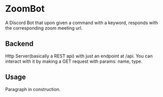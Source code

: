 # ZoomBot
A Discord Bot that upon given a command with a keyword, responds with the corresponding zoom meeting url.

## Backend
Http Server(basically a REST api) with just an endpoint at /api.
You can interact with it by making a GET request with params: name, type.

## Usage
Paragraph in construction.
